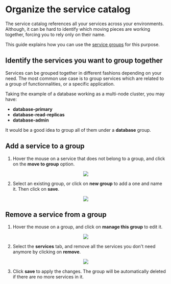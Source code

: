 
# Organize the service catalog

The service catalog references all your services across your environments. Although, it can be hard to identify which 
moving pieces are working together, forcing you to rely only on their name.

This guide explains how you can use the <a href="../../concepts/service-groups//">service groups</a> for this purpose.

## Identify the services you want to group together

Services can be grouped together in different fashions depending on your need. The most common use case is to group
services which are related to a group of functionnalities, or a specific application.

Taking the example of a database working as a multi-node cluster, you may have:

* **database-primary**
* **database-read-replicas**
* **database-admin**

It would be a good idea to group all of them under a **database** group.

## Add a service to a group

1. Hover the mouse on a service that does not belong to a group, and click on the **move to group** option.

  <p align="center">
    <img src="../../../images/service-group-create.png"/>
  </p>

2. Select an existing group, or click on **new group** to add a one and name it. Then click on **save**.

  <p align="center">
    <img src="../../../images/service-group-add.png"/>
  </p>


## Remove a service from a group

1. Hover the mouse on a group, and click on **manage this group** to edit it.

  <p align="center">
    <img src="../../../images/service-group-manage.png"/>
  </p>

2. Select the **services** tab, and remove all the services you don't need anymore by clicking on **remove**.
  
  <p align="center">
    <img src="../../../images/service-group-remove.png"/>
  </p>

3. Click **save** to apply the changes. The group will be automatically deleted if there are no more services in it.
